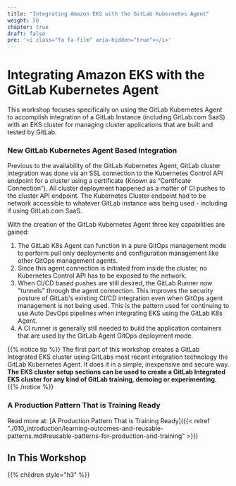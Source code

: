 ```yaml
---
title: "Integrating Amazon EKS with the GitLab Kubernetes Agent"
weight: 50
chapter: true
draft: false
pre: '<i class="fa fa-film" aria-hidden="true"></i>'
---
```



# Integrating Amazon EKS with the GitLab Kubernetes Agent

This workshop focuses specifically on using the GitLab Kubernetes Agent to accomplish integration of a GitLab Instance (including GitLab.com SaaS) with an EKS cluster for managing cluster applications that are built and tested by GitLab. 

### New GitLab Kubernetes Agent Based Integration

Previous to the availability of the GitLab Kubernetes Agent, GitLab cluster integration was done via an SSL connection to the Kubernetes Control API endpoint for a cluster using a certificate (Known as “Certificate Connection”). All cluster deployment happened as a matter of CI pushes to the cluster API endpoint. The Kubernetes Cluster endpoint had to be network accessible to whatever GitLab instance was being used - including if using GitLab.com SaaS.

With the creation of the GitLab Kubernetes Agent three key capabilities are gained:

1. The GitLab K8s Agent can function in a pure GitOps management mode to perform pull only deployments and configuration management like other GitOps management agents. 
2. Since this agent connection is initiated from inside the cluster, no Kubernetes Control API has to be exposed to the network.
3. When CI/CD based pushes are still desired, the GitLab Runner now "tunnels" through the agent connection. This improves the security posture of GitLab's existing CI/CD integration even when GitOps agent management is not being used. This is the pattern used for continuing to use Auto DevOps pipelines when integrating EKS using the GitLab K8s Agent.
4. A CI runner is generally still needed to build the application containers that are used by the GitLab Agent GitOps deployment mode.

{{% notice tip %}}
The first part of this workshop creates a GitLab Integrated EKS cluster using GitLabs most recent integration technology the GitLab Kubernetes Agent. It does it in a simple, inexpensive and secure way. **The EKS cluster setup sections can be used to create a GitLab Integrated EKS cluster for any kind of GitLab training, demoing or experimenting.**
{{% /notice %}}

### A Production Pattern That is Training Ready

Read more at: [A Production Pattern That is Training Ready]({{< relref "./010_introduction/learning-outcomes-and-reusable-patterns.md#reusable-patterns-for-production-and-training" >}})

## In This Workshop
{{% children style="h3" %}}